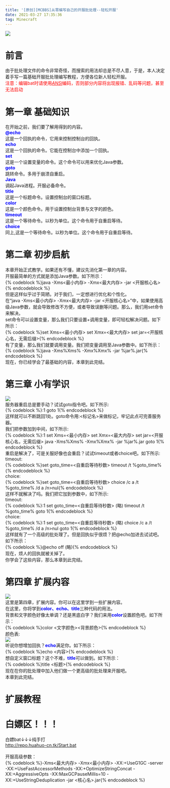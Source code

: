```yaml
---
title: '[原创][MCBBS]从零编写自己的开服批处理--轻松开服'
date: 2021-03-27 17:35:36
tag: Minecraft
---
```

<img src="https://z3.ax1x.com/2021/04/02/cmyqG4.png" /><br />
<h1>前言</h1>
<p>由于批处理文件的命令非常奇怪，而搜索的用法却总是不尽人意，于是，本人决定着手写一篇基础开服批处理编写教程，方便各位新人轻松开服。<br />
<font color="red">注意：编辑bat时请使用<i><u>ANSI</u></i>编码，否则部分内容将出现报错、乱码等问题，甚至无法启动</font></p>
<h1>第一章 基础知识</h1>
<p>在开始之前，我们要了解用得到的内容。<br />
<font color="blue"><b>@echo</b></font><br />
这是一个回执的命令，它用来控制控制台的回执。<br />
<font color="blue"><b>echo</b></font><br />
这是一个回执的命令。它能在控制台中添加一个回执。<br />
<font color="blue"><b>set</b></font><br />
这是一个设置变量的命令。这个命令可以用来优化Java参数。<br />
<font color="blue"><b>goto</b></font><br />
跳转命令。多用于崩溃自重启。<br />
<font color="blue"><b>Java</b></font><br />
调起Java进程。开服必备命令。<br />
<font color="blue"><b>title</b></font><br />
这是一个标题命令。设置控制台的窗口标题。<br />
<font color="blue"><b>color</b></font><br />
这是一个颜色命令。用于设置控制台背景与文字的颜色。<br />
<font color="blue"><b>timeout</b></font><br />
这是一个等待命令。以秒为单位。这个命令用于自重启等待。<br />
<font color="blue"><b>choice</b></font><br />
同上,这是一个等待命令。以秒为单位。这个命令用于自重启等待。</p>

<h1>第二章 初步启航</h1>
<p>本章开始正式教学。如果还有不懂，建议先消化第一章的内容。<br />
开服最简单的方式就是添加Java参数。如下所示：<br />
{% codeblock %}java -Xms&lt;最小内存&gt; -Xmx&lt;最大内存&gt; -jar &lt;开服核心名&gt;{% endcodeblock %}<br />
但是这样似乎过于简陋。对于我们，一定想进行优化和个性化。<br />
在“java -Xms&lt;最小内存&gt; -Xmx&lt;最大内存&gt; -jar &lt;开服核心名&gt;”中，如果使用高级Java参数，就会导致修改不方便，或者导致误删等问题。那么，我们用set命令来解决。<br />
set命令可以设置变量，那么我们只要设置+调用变量，即可轻松解决问题。如下所示：<br />
{% codeblock %}set Xms=&lt;最小内存&gt;
set Xmx=&lt;最大内存&gt;
set jar=&lt;开服核心名，无需后缀&gt;{% endcodeblock %}<br />
有了变量，那么我们就要调用变量。我们把变量调用至Java参数中。如下所示：<br />
{% codeblock %}java -Xms%Xms% -Xmx%Xmx% -jar %jar%.jar{% endcodeblock %}<br />
现在，你已经学会了最基础的内容，本章到此完结。</p>

<h1>第三章 小有学识</h1>
<p><img src="https://www.mcmod.cn/pages/tools/achievements/images/achievements/201504_ndqqLSUf.png" /><br />
服务器重启总是要手动？试试goto指令吧。如下所示:<br />
{% codeblock %}:1
goto 1{% endcodeblock %}<br />
这样就可以不断跳回1处。goto命令用:&lt;标记名&gt;来做标记，牢记此点可完善服务器。<br />
我们把参数加到中间，如下所示:<br />
{% codeblock %}:1
set Xms=&lt;最小内存&gt;
set Xmx=&lt;最大内存&gt;
set jar=&lt;开服核心名，无需后缀&gt;
java -Xms%Xms% -Xmx%Xmx% -jar %jar%.jar
goto 1{% endcodeblock %}<br />
重启是解决了，可是关服好像也会重启？试试timeout或者choice吧。如下所示:<br />
<span>timeout:</span><br />
{% codeblock %}set goto_time=&lt;自重启等待秒数&gt;
timeout /t %goto_time%{% endcodeblock %}<br />
<span>choice:</span><br />
{% codeblock %}set goto_time=&lt;自重启等待秒数&gt;
choice /c a /t %goto_time% /d a /n&gt;nul{% endcodeblock %}<br />
这样不就解决了吗。我们把它加到参数中，如下所示:<br />
<span>timeout:</span><br />
{% codeblock %}:1
set goto_time=&lt;自重启等待秒数&gt;
(略)
timeout /t %goto_time%
goto 1{% endcodeblock %}<br />
<span>choice:</span><br />
{% codeblock %}:1
set goto_time=&lt;自重启等待秒数&gt;
(略)
choice /c a /t %goto_time% /d a /n&gt;nul
goto 1{% endcodeblock %}<br />
这样就有了一个高级的批处理了。但是回执似乎很烦？把@echo加进去试试吧。如下所示：<br />
{% codeblock %}@echo off
(略){% endcodeblock %}<br />
现在，烦人的回执就被关掉了。<br />
你学会了这些内容，那么本章到此完结。</p>

<h1>第四章 扩展内容</h1>
<p><img src="https://www.mcmod.cn/pages/tools/achievements/images/achievements/0_qDrGhCsG.png" /><br />
这里是第四章，扩展内容。你可以在这里学到一些扩展内容。<br />
在这里，你将学到<font color="blue"><b>color、echo、title</b></font>三种代码的用法。<br />
背景和文字颜色好像太单调？还是黑底白字？我们来用<font color="blue"><b>color</b></font>设置颜色吧。如下所示：<br />
{% codeblock %}color &lt;文字颜色&gt;&lt;背景颜色&gt;{% endcodeblock %}<br />
颜色表:<br />
<img src="https://z3.ax1x.com/2021/04/02/cmy7IU.jpg" /><br />
听说你想增加回执？<font color="blue"><b>echo</b></font>满足你。如下所示：<br />
{% codeblock %}echo &lt;内容&gt;{% endcodeblock %}<br />
想自定义窗口标题？这个不难，<font color="blue"><b>title</b></font>可以做到。如下所示：<br />
{% codeblock %}title &lt;标题&gt;{% endcodeblock %}<br />
现在在你的批处理中加入他们做一个更高级的批处理来开服吧。<br />
本章到此完结。</p>
<h1>扩展教程</h1>
<div class="sample-form">
<form id="hcaptcha-demo-form" method="POST">
<div class="">
<div id="hcaptcha-demo" class="h-captcha" data-sitekey="3d162544-450b-4223-b895-dfcf219a416d" data-callback="onSuccess" data-expired-callback="onExpire"></div>
<script>
                      var onSuccess = function(response) {
                        var errorDivs = document.getElementsByClassName("hcaptcha-error");
                        if (errorDivs.length) {
                          errorDivs[0].className = "";
                        }
                        var errorMsgs = document.getElementsByClassName("hcaptcha-error-message");
                        if (errorMsgs.length) {
                          errorMsgs[0].parentNode.removeChild(errorMsgs[0]);
                        }
  var logEl = document.querySelector(".hcaptcha-success");
  logEl.innerHTML = '<p><b>扩展1：使用Notepad++编辑</b><br/>Windows自带的记事本的编码方式难改，而使用<b>Notepad++</b>可以轻松调节编码方式，而且其填充功能可以轻松填入代码，无需频繁输入。</p><p><b>扩展2：使用记事本排列图案</b><br/>想用回执排列符号图案？记事本是个好东西。记事本的显示比例与bat窗口完全一致，是个排列图案的好东西。注意，排列完后记得把内容复制到编辑器里。</p>'
                      };
                      var onExpire = function(response) {
                        var logEl = document.querySelector(".hcaptcha-success");
                        logEl.innerHTML = '人机验证token已过期'
              };
</script>
</div>
</form>
<div class="hcaptcha-success smsg" aria-live="polite"></div>
</div>
<h1>白嫖区！！！</h1>
<p>白嫖bat↓↓↓纯手打<br />
<a href="http://repo.huahuo-cn.tk/Start.bat">http://repo.huahuo-cn.tk/Start.bat</a><br />
<br/>
开服高级参数：<br/>
{% codeblock %}-Xms&lt;最大内存&gt; -Xmx&lt;最小内存&gt; -XX:+UseG1GC -server -XX:+UseFastAccessorMethods -XX:+OptimizeStringConcat -XX:+AggressiveOpts -XX:MaxGCPauseMillis=10 -XX:+UseStringDeduplication -jar &lt;核心名&gt;.jar{% endcodeblock %}</p>
